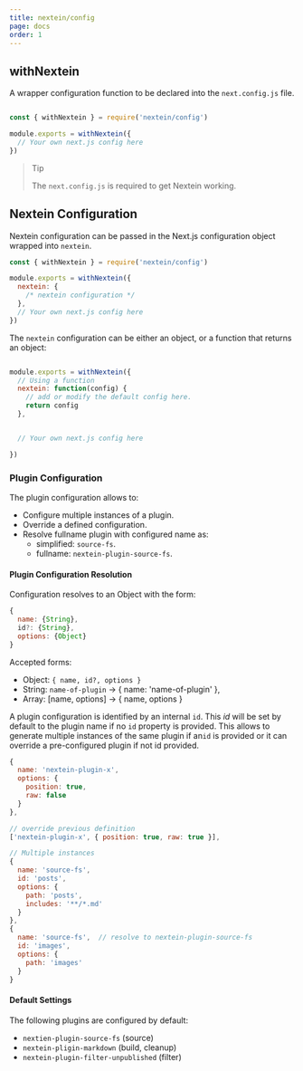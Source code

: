 ```yaml
---
title: nextein/config
page: docs
order: 1
---
```


## withNextein

A wrapper configuration function to be declared into the `next.config.js` file.

```js

const { withNextein } = require('nextein/config')

module.exports = withNextein({
  // Your own next.js config here
})

```

>Tip
>
>The `next.config.js` is required to get Nextein working. 

## Nextein Configuration

Nextein configuration can be passed in the Next.js configuration object wrapped into `nextein`.

```js
const { withNextein } = require('nextein/config')

module.exports = withNextein({
  nextein: {
    /* nextein configuration */
  },
  // Your own next.js config here
})

```

The `nextein` configuration can be either an object, or a function that returns an object:

```js

module.exports = withNextein({
  // Using a function
  nextein: function(config) {
    // add or modify the default config here.
    return config
  },


  // Your own next.js config here

})
```

### Plugin Configuration

The plugin configuration allows to:

- Configure multiple instances of a plugin.
- Override a defined configuration.
- Resolve fullname plugin with configured name as:
  - simplified: `source-fs`. 
  - fullname: `nextein-plugin-source-fs`.

#### Plugin Configuration Resolution

Configuration resolves to an Object with the form:
 
```js
{ 
  name: {String},
  id?: {String},
  options: {Object}
}
```

Accepted forms:

- Object: `{ name, id?, options }`
- String: `name-of-plugin` -> { name: 'name-of-plugin' },
- Array: [name, options] -> { name, options }

A plugin configuration is identified by an internal `id`. This *id* will be set by default to the plugin name if no `id` property is provided.
This allows to generate multiple instances of the same plugin if an`id` is provided or it can override a pre-configured plugin if not id provided.

```js
{
  name: 'nextein-plugin-x',
  options: {
    position: true,
    raw: false    
  }
},

// override previous definition
['nextein-plugin-x', { position: true, raw: true }], 

// Multiple instances
{
  name: 'source-fs',
  id: 'posts',
  options: {
    path: 'posts',
    includes: '**/*.md'
  }
},
{
  name: 'source-fs',  // resolve to nextein-plugin-source-fs
  id: 'images',
  options: {
    path: 'images'
  }
}
```

#### Default Settings

The following plugins are configured by default:

- `nextien-plugin-source-fs` (source)
- `nextein-pligin-markdown` (build, cleanup)
- `nextein-plugin-filter-unpublished` (filter)



